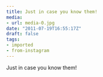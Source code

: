 ```yaml
---
title: Just in case you know them!
media:
- url: media-0.jpg
date: "2011-07-19T16:55:17Z"
draft: false
tags:
- imported
- from-instagram
---
```

Just in case you know them!
